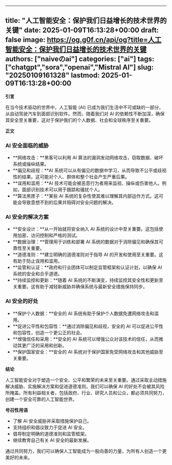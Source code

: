 
---
title: "人工智能安全：保护我们日益增长的技术世界的关键"
date: 2025-01-09T16:13:28+00:00
draft: false
image: https://og.g0f.cn/api/og?title=人工智能安全：保护我们日益增长的技术世界的关键
authors: ["naiveのai"]
categories: ["ai"]
tags: ["chatgpt","sora","openai","Mistral AI"]
slug: "20250109161328"
lastmod: 2025-01-09T16:13:28+00:00
---
**引言**

在当今技术驱动的世界中，人工智能 (AI) 已成为我们生活中不可或缺的一部分，从自动驾驶汽车到面部识别软件。然而，随着我们对 AI 的依赖性不断加深，确保其安全至关重要，这对于保护我们的个人数据、社会和全球秩序至关重要。

**正文**

### AI 安全面临的威胁

* **网络攻击：**黑客可以利用 AI 算法的漏洞发动网络攻击，窃取数据、破坏系统或操纵结果。
* **偏见和歧视：**AI 系统可以从有偏见的数据中学习，从而导致不公平或歧视性的结果。这可能对个人、群体和整个社会产生严重后果。
* **误用和滥用：**AI 技术可能会被恶意行为者用来监视、操纵或伤害他人。例如，面部识别技术可以用于跟踪和骚扰个人。
* **算法黑匣子：**某些 AI 系统的复杂性使其难以理解其内部运作方式。这可能会导致意想不到的后果并阻碍对安全问题的解决。

### AI 安全的解决方案

* **安全设计：**从一开始就将安全纳入 AI 系统的设计中至关重要。这包括使用加密、访问控制和严格的测试。
* **数据治理：**管理用于训练和部署 AI 系统的数据对于消除偏见和确保其可靠性至关重要。
* **道德准则：**建立明确的道德准则对于指导 AI 的开发和使用至关重要。这有助于防止误用和滥用。
* **监管和认证：**政府和行业团体可以制定监管框架和认证计划，以确保 AI 系统的安全和合乎道德。
* **持续监控和更新：**随着 AI 系统的不断演变，持续监控其安全性和更新至关重要。这有助于减轻新威胁并确保系统与最新安全措施保持同步。

### AI 安全的好处

* **保护个人数据：**安全的 AI 系统有助于保护个人数据免遭网络攻击和滥用。
* **促进公平性和包容性：**通过消除偏见和歧视，安全的 AI 可以促进公平性和包容性，创造一个更公正的社会。
* **增强信任和采用：**安全的 AI 系统可以增强公众对该技术的信任，从而推动其更广泛的采用和创新。
* **保护国家安全：**安全的 AI 系统对于保护国家免受网络攻击和其他威胁至关重要。

**结论**

人工智能安全对于塑造一个安全、公平和繁荣的未来至关重要。通过采取主动措施解决威胁、实施解决方案和促进道德准则，我们可以确保 AI 的好处不会被其风险所掩盖。所有利益相关者，包括政府、行业、研究人员和公众，都必须共同努力，创建一个安全可靠的人工智能世界。

**号召性用语**

* 了解 AI 安全威胁并采取措施保护自己。
* 支持组织和倡议致力于促进 AI 安全。
* 倡导制定明确的道德准则和监管框架。
* 继续教育自己有关 AI 安全的最新发展。

通过共同努力，我们可以确保人工智能成为一股向善的力量，为所有人创造一个更美好的未来。